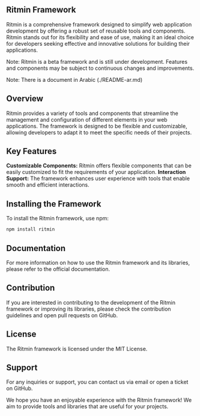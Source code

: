 ## Ritmin Framework
Ritmin is a comprehensive framework designed to simplify web application development by offering a robust set of reusable tools and components. Ritmin stands out for its flexibility and ease of use, making it an ideal choice for developers seeking effective and innovative solutions for building their applications.

Note: Ritmin is a beta framework and is still under development. Features and components may be subject to continuous changes and improvements.

Note: There is a document in Arabic (./README-ar.md)

## Overview
Ritmin provides a variety of tools and components that streamline the management and configuration of different elements in your web applications. The framework is designed to be flexible and customizable, allowing developers to adapt it to meet the specific needs of their projects.

## Key Features
 **Customizable Components:** Ritmin offers flexible components that can be easily customized to fit the requirements of your application.
 **Interaction Support:** The framework enhances user experience with tools that enable smooth and efficient interactions.
## Installing the Framework
To install the Ritmin framework, use npm:
``` bash
npm install ritmin
```
## Documentation
For more information on how to use the Ritmin framework and its libraries, please refer to the official documentation.

## Contribution
If you are interested in contributing to the development of the Ritmin framework or improving its libraries, please check the contribution guidelines and open pull requests on GitHub.

## License
The Ritmin framework is licensed under the MIT License.
## Support
For any inquiries or support, you can contact us via email or open a ticket on GitHub.

We hope you have an enjoyable experience with the Ritmin framework! We aim to provide tools and libraries that are useful for your projects.

